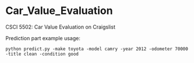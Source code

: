 # Car_Value_Evaluation
CSCI 5502: Car Value Evaluation on Craigslist

Prediction part example usage: 

```
python predict.py -make toyota -model camry -year 2012 -odometer 70000 -title clean -condition good
```